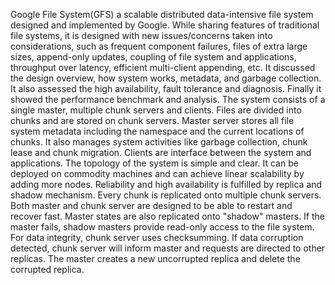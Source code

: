 Google File System(GFS) a scalable distributed data-intensive file system designed and implemented by Google. While sharing features of traditional file systems, it is designed with new issues/concerns taken into considerations, such as frequent component failures, files of extra large sizes, append-only updates, coupling of file system and applications, throughput over latency, efficient multi-client appending, etc.  It discussed the design overview, how system works, metadata, and garbage collection. It also assessed the high availability, fault tolerance and diagnosis. Finally it showed the performance benchmark and analysis.
The system consists of a single master, multiple chunk servers and  clients. Files are divided into chunks and are stored on chunk servers. Master server stores all file system metadata including
the namespace and the current locations of chunks. It also manages system activities like garbage collection, chunk lease and chunk migration. Clients are interface between the system and applications. The topology of the system is simple and clear. It can be deployed on commodity machines and can achieve linear scalability by adding more nodes. Reliability and high availability is fulfilled by replica and shadow mechanism. Every chunk is replicated onto multiple chunk servers. Both master and chunk server are designed to be able to restart and recover fast. Master states are also replicated onto "shadow" masters. If the master fails, shadow masters provide read-only access to the file system. For data integrity, chunk server uses checksumming. If data corruption detected, chunk server will inform master and requests are directed to other replicas. The master creates a new uncorrupted replica
and delete the corrupted replica.
